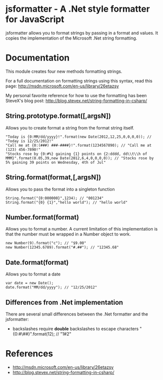 jsformatter - A .Net style formatter for JavaScript
===========
jsformatter allows you to format strings by passing in a format and values.  It copies the implementation of the Microsoft .Net string formatting.

Documentation
=============
This module creates four new methods formatting strings.  

For a full documentation on formatting strings using this syntax, read this page: http://msdn.microsoft.com/en-us/library/26etazsy

My personal favorite reference for how to use the formatting has been SteveX's blog post: http://blog.stevex.net/string-formatting-in-csharp/

String.prototype.format([,argsN])
---------------------------------

Allows you to create format a string from the format string itself.

	"Today is {0:MM/dd/yyyy}!".format(new Date(2012,12,25,0,0,0,0)); // "Today is 12/25/2012!"
	"Call me at {0:(###) ###-####}!".format(1234567890); // "Call me at (123) 456-7890!"
	"Stocks rose by {0:#%} gaining {1} points on {2:dddd, dd\\t\\h of MMM}".format(0.05,39,new Date(2012,6,4,0,0,0,0)); // "Stocks rose by 5% gaining 39 points on Wednesday, 4th of Jul"

String.format(format,[,argsN])
--------------------------------

Allows you to pass the format into a singleton function

	String.format("{0:000000}",1234); // "001234"
	String.format("{0} {1}","hello world"); // "hello world"

Number.format(format)
---------------------

Allows you to format a number.
A current limitation of this implementation is that the number must be wrapped in a Number object to work.

	new Number(9).format("c"); // "$9.00"
	new Number(12345.6789).format("#.##"); // "12345.68"

Date.format(format)
-------------------

Allows you to format a date

	var date = new Date();
	date.format("MM/dd/yyyy"); // "12/25/2012"

Differences from .Net implementation
------------------------------------

There are several small differences between the .Net formatter and the jsformatter:

* backslashes require **double** backslashes to escape characters
	"{0:#\\##}".format(12); // "1#2"

References
==========

* http://msdn.microsoft.com/en-us/library/26etazsy
* http://blog.stevex.net/string-formatting-in-csharp/
